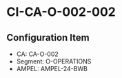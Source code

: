 # CI-CA-O-002-002

## Configuration Item
- CA: CA-O-002
- Segment: O-OPERATIONS
- AMPEL: AMPEL-24-BWB
